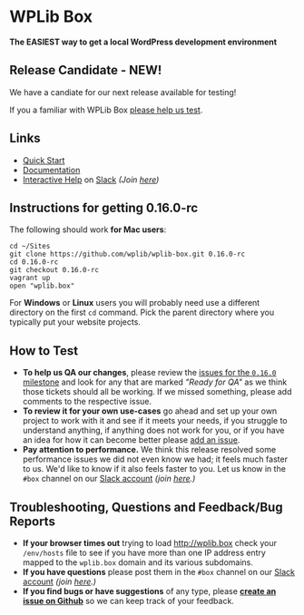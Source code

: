 # WPLib Box

**The EASIEST way to get a local WordPress development environment**

## Release Candidate - NEW! 

We have a candiate for our next release available for testing! 

If you a familiar with WPLib Box [please help us test](#instructions-for-0160-rc). 


## Links
 - [Quick Start](http://wplib.github.io/wplib-box/#quickstart)
 - [Documentation](http://wplib.github.io/wplib-box/)
 - [Interactive Help](wplib.slack.com) on [Slack](https://slackhq.com) <em>(Join [here](https://slackpass.io/wplib))</em>

## Instructions for getting 0.16.0-rc 

The following should work **for Mac users**: 

```
cd ~/Sites
git clone https://github.com/wplib/wplib-box.git 0.16.0-rc
cd 0.16.0-rc
git checkout 0.16.0-rc
vagrant up
open "wplib.box"
```
For **Windows** or **Linux** users you will probably need use a different directory on the first `cd` command. Pick the parent directory where you typically put your website projects.

## How to Test
- **To help us QA our changes**, please review the [issues for the `0.16.0` milestone](https://github.com/wplib/wplib-box/milestone/24) and look for any that are marked _"Ready for QA"_ as we think those tickets should all be working.  If we missed something, please add comments to the respective issue.
- **To review it for your own use-cases** go ahead and set up your own project to work with it and see if it meets your needs, if you struggle to understand anything, if anything does not work for you, or if you have an idea for how it can become better please [add an issue](https://github.com/wplib/wplib-box/issues/new).
- **Pay attention to performance.**  We think this release resolved some performance issues  we did not even know we had; it feels much faster to us.  We'd like to know if it also feels faster to you. Let us know in the `#box` channel on our [Slack account](wplib.slack.com) <em>(join [here](https://slackpass.io/wplib).)</em>


## Troubleshooting, Questions and Feedback/Bug Reports
- **If your browser times out** trying to load http://wplib.box check your `/env/hosts` file to see if you have more than one IP address entry mapped to the `wplib.box` domain and its various subdomains.
- **If you have questions** please post them in the `#box` channel on our [Slack account](wplib.slack.com) <em>(join [here](https://slackpass.io/wplib).)</em>
- **If you find bugs or have suggestions** of any type, please [**create an issue on Github**](https://github.com/wplib/wplib-box/issues/new) so we can keep track of your feedback.
